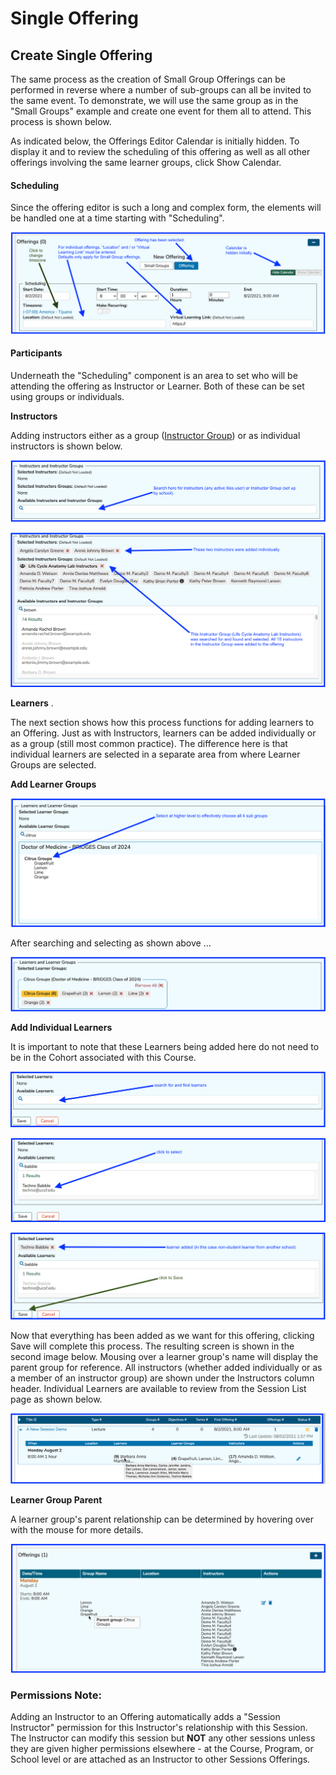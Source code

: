 # Single Offering

## Create Single Offering

The same process as the creation of Small Group Offerings can be performed in reverse where a number of sub-groups can all be invited to the same event. To demonstrate, we will use the same group as in the "Small Groups" example and create one event for them all to attend. This process is shown below.

As indicated below, the Offerings Editor Calendar is initially hidden. To display it and to review the scheduling of this offering as well as all other offerings involving the same learner groups, click Show Calendar.

#### Scheduling

Since the offering editor is such a long and complex form, the elements will be handled one at a time starting with "Scheduling". 

![Top portion of screen &quot;Scheduling&quot;](../../.gitbook/assets/sched1.png)

#### Participants

Underneath the "Scheduling" component is an area to set who will be attending the offering as Instructor or Learner. Both of these can be set using groups or individuals.

**Instructors**

Adding instructors either as a group \([Instructor Group](https://iliosproject.gitbook.io/ilios-user-guide/instructor-groups)\) or as individual instructors is shown below.

![Before searching](../../.gitbook/assets/inst1.png)

![After searching and selecting](../../.gitbook/assets/inst2.png)

**Learners** . 

The next section shows how this process functions for adding learners to an Offering. Just as with Instructors, learners can be added individually or as a group \(still most common practice\). The difference here is that individual learners are selected in a separate area from where Learner Groups are selected. 

**Add Learner Groups**  

![Search](../../.gitbook/assets/lg1.png)

After searching and selecting as shown above ...

![Learner Groups - selected](../../.gitbook/assets/lg2.png)

**Add Individual Learners**  

It is important to note that these Learners being added here do not need to be in the Cohort associated with this Course. 

![Before searching ](../../.gitbook/assets/lg3.png)

![Find and select](../../.gitbook/assets/lg4.png)

![Learner added](../../.gitbook/assets/lg5.png)

Now that everything has been added as we want for this offering, clicking Save will complete this process. The resulting screen is shown in the second image below. Mousing over a learner group's name will display the parent group for reference. All instructors \(whether added individually or as a member of an instructor group\) are shown under the Instructors column header. Individual Learners are available to review from the Session List page as shown below.

![Mouse-over for Learner list](../../.gitbook/assets/sesslst1.png)

**Learner Group Parent** 

A learner group's parent relationship can be determined by hovering over with the mouse for more details.

![Offering - after save](../../.gitbook/assets/lg6.png)

### Permissions Note: 

Adding an Instructor to an Offering automatically adds a "Session Instructor" permission for this Instructor's relationship with this Session. The Instructor can modify this session but **NOT** any other sessions unless they are given higher permissions elsewhere - at the Course, Program, or School level or are attached as an Instructor to other Sessions Offerings.

